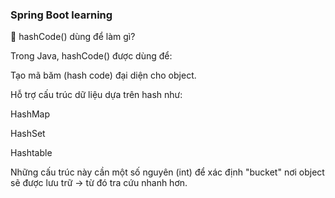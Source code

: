 ### Spring Boot learning

🔹 hashCode() dùng để làm gì?

Trong Java, hashCode() được dùng để:

Tạo mã băm (hash code) đại diện cho object.

Hỗ trợ cấu trúc dữ liệu dựa trên hash như:

HashMap

HashSet

Hashtable

Những cấu trúc này cần một số nguyên (int) để xác định "bucket" nơi object sẽ được lưu trữ → từ đó tra cứu nhanh hơn.
